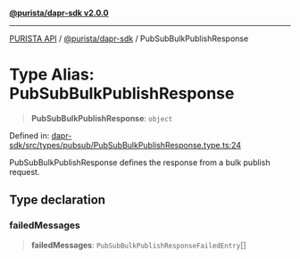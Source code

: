 [**@purista/dapr-sdk v2.0.0**](../README.md)

***

[PURISTA API](../../../packages.md) / [@purista/dapr-sdk](../README.md) / PubSubBulkPublishResponse

# Type Alias: PubSubBulkPublishResponse

> **PubSubBulkPublishResponse**: `object`

Defined in: [dapr-sdk/src/types/pubsub/PubSubBulkPublishResponse.type.ts:24](https://github.com/puristajs/purista/blob/master/packages/dapr-sdk/src/types/pubsub/PubSubBulkPublishResponse.type.ts#L24)

PubSubBulkPublishResponse defines the response from a bulk publish request.

## Type declaration

### failedMessages

> **failedMessages**: `PubSubBulkPublishResponseFailedEntry`[]

